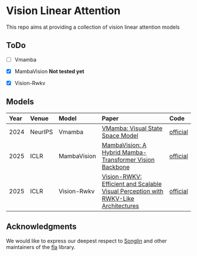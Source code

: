 # Vision Linear Attention

This repo aims at providing a collection of vision linear attention models

## ToDo
- [ ] Vmamba
- [x] MambaVision **Not tested yet**
- [x] Vision-Rwkv


## Models

| Year | Venue   | Model       | Paper                                                                                                                  | Code                                                 | 
|:-----|:--------|:------------|:-----------------------------------------------------------------------------------------------------------------------|:-----------------------------------------------------| 
| 2024 | NeurIPS | Vmamba      | [VMamba: Visual State Space Model](https://arxiv.org/abs/2401.10166)                                                   | [official](https://github.com/MzeroMiko/VMamba)      | 
| 2025 | ICLR    | MambaVision | [MambaVision: A Hybrid Mamba-Transformer Vision Backbone](https://arxiv.org/abs/2407.08083)                            | [official](https://github.com/NVlabs/MambaVision)    | 
| 2025 | ICLR    | Vision-Rwkv | [Vision-RWKV: Efficient and Scalable Visual Perception with RWKV-Like Architectures](https://arxiv.org/abs/2403.02308) | [official](https://github.com/OpenGVLab/Vision-RWKV) | 

## Acknowledgments
We would like to express our deepest respect to [Songlin](https://github.com/sustcsonglin) and other maintainers of the [fla](https://github.com/fla-org/flash-linear-attention) library.